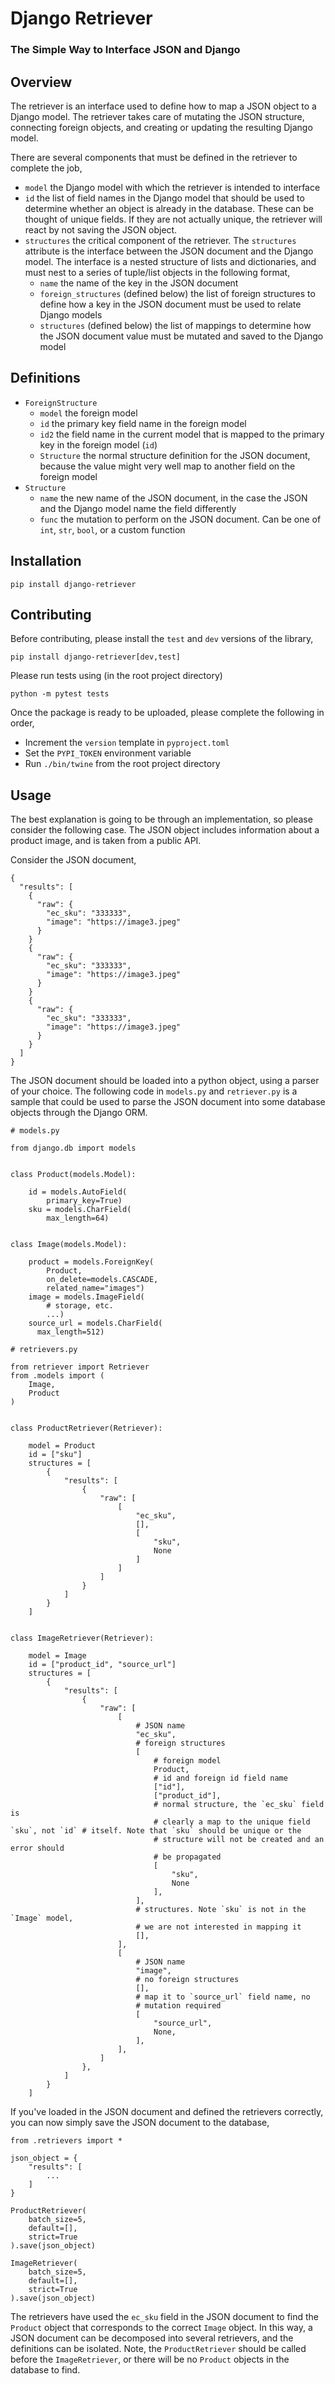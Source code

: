 # Django Retriever 
### The Simple Way to Interface JSON and Django

## Overview
The retriever is an interface used to define how to map
a JSON object to a Django model. The retriever takes care
of mutating the JSON structure, connecting foreign objects,
and creating or updating the resulting Django model.

There are several components that must be defined in the
retriever to complete the job,
  - `model` the Django model with which the retriever
is intended to interface
  - `id` the list of field names in the Django model
that should be used to determine whether an object is
already in the database. These can be thought of unique
fields. If they are not actually unique, the retriever will
react by not saving the JSON object.
  - `structures` the critical component of the retriever. The
`structures` attribute is the interface between the JSON
document and the Django model. The interface is a nested structure
of lists and dictionaries, and must nest to a series of tuple/list
objects in the following format,
    - `name` the name of the key in the JSON document
    - `foreign_structures` (defined below) the list of foreign structures to
define how a key in the JSON document must be used to relate
Django models
    - `structures` (defined below) the list of mappings to determine how the
JSON document value must be mutated and saved to the Django
model

## Definitions
- `ForeignStructure`
  - `model` the foreign model
  - `id` the primary key field name in the foreign model
  - `id2` the field name in the current model that is mapped
to the primary key in the foreign model (`id`)
  - `Structure` the normal structure definition for the JSON
document, because the value might very well map to another
field on the foreign model
- `Structure`
  - `name` the new name of the JSON document, in the case
the JSON and the Django model name the field differently
  - `func` the mutation to perform on the JSON document. Can
be one of `int`, `str`, `bool`, or a custom function

## Installation
```
pip install django-retriever
```

## Contributing
Before contributing, please install the `test` and `dev` versions of
the library,
```
pip install django-retriever[dev,test]
```

Please run tests using (in the root project directory)
```
python -m pytest tests
```

Once the package is ready to be uploaded, please complete the
following in order,
- Increment the `version` template in `pyproject.toml`
- Set the `PYPI_TOKEN` environment variable
- Run `./bin/twine` from the root project directory


## Usage
The best explanation is going to be through an implementation, so please
consider the following case. The JSON object includes information
about a product image, and is taken from a public API.

Consider the JSON document,
```
{
  "results": [
    {
      "raw": {
        "ec_sku": "333333",
        "image": "https://image3.jpeg"
      }
    }
    {
      "raw": {
        "ec_sku": "333333",
        "image": "https://image3.jpeg"
      }
    }
    {
      "raw": {
        "ec_sku": "333333",
        "image": "https://image3.jpeg"
      }
    }
  ]
}
```
The JSON document should be loaded into a python object,
using a parser of your choice. The following code in
`models.py` and `retriever.py` is a sample that could be
used to parse the JSON document into some database objects
through the Django ORM.
```
# models.py

from django.db import models


class Product(models.Model):

    id = models.AutoField(
        primary_key=True)
    sku = models.CharField(
        max_length=64)


class Image(models.Model):

    product = models.ForeignKey(
        Product,
        on_delete=models.CASCADE,
        related_name="images")
    image = models.ImageField(
        # storage, etc.
        ...)
    source_url = models.CharField(
      max_length=512)
```
```
# retrievers.py

from retriever import Retriever
from .models import (
    Image,
    Product
)


class ProductRetriever(Retriever):

    model = Product
    id = ["sku"]
    structures = [
        {
            "results": [
                {
                    "raw": [
                        [
                            "ec_sku",
                            [],
                            [
                                "sku",
                                None
                            ]
                        ]
                    ]
                }
            ]
        }
    ]


class ImageRetriever(Retriever):

    model = Image
    id = ["product_id", "source_url"]
    structures = [
        {
            "results": [
                {
                    "raw": [
                        [
                            # JSON name
                            "ec_sku",
                            # foreign structures
                            [
                                # foreign model
                                Product,
                                # id and foreign id field name
                                ["id"],
                                ["product_id"],
                                # normal structure, the `ec_sku` field is
                                # clearly a map to the unique field `sku`, not `id` # itself. Note that `sku` should be unique or the
                                # structure will not be created and an error should
                                # be propagated
                                [
                                    "sku",
                                    None
                                ],
                            ],
                            # structures. Note `sku` is not in the `Image` model,
                            # we are not interested in mapping it
                            [],
                        ],
                        [
                            # JSON name
                            "image",
                            # no foreign structures
                            [],
                            # map it to `source_url` field name, no
                            # mutation required
                            [
                                "source_url",
                                None,
                            ],
                        ],
                    ]
                },
            ]
        }
    ]
```
If you've loaded in the JSON document and defined the retrievers
correctly, you can now simply save the JSON document to
the database,
```
from .retrievers import *

json_object = {
    "results": [
        ...
    ]
}

ProductRetriever(
    batch_size=5,
    default=[],
    strict=True
).save(json_object)

ImageRetriever(
    batch_size=5,
    default=[],
    strict=True
).save(json_object)
```
The retrievers have used the `ec_sku` field in the JSON
document to find the `Product` object that corresponds to
the correct `Image` object. In this way, a JSON document can
be decomposed into several retrievers, and the definitions 
can be isolated. Note, the `ProductRetriever` should be called
before the `ImageRetriever`, or there will be no `Product` objects
in the database to find.
